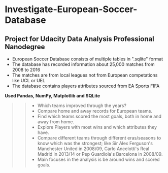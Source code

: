 # Investigate-European-Soccer-Database
## Project for Udacity Data Analysis Professional Nanodegree
* European Soccer Database consists of multiple tables in ".sqlite" format
* The database has recorded information about 25,000 matches from 2008 to 2016
* The matches are from local leagues not from European competations like UCL or UEL
* The database contains players attributes sourced from EA Sports FIFA

**Used Pandas, NumPy, Matplotlib and SQLite**


>> - Which teams improved through the years?
>> - Compare home and away records for European teams.
>> - Find which teams scored the most goals, both in home and away from home.
>> - Explore Players with most wins and which attributes they have.
>> - Compare different teams through different eras/seasons to know which was the strongest; like Sir Alex Ferguson's Manchester United in 2008/09, Carlo Ancelotti's Real Madrid in 2013/14 or Pep Guardiola's Barcelona in 2008/09.
>> - Main focuses in the analysis is be around wins and scored goals.

